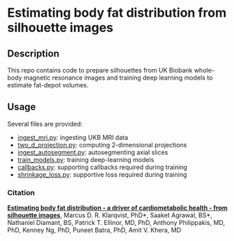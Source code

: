 # Estimating body fat distribution from silhouette images

## Description

This repo contains code to prepare silhouettes from UK Biobank whole-body magnetic resonance images and training deep learning models to estimate fat-depot volumes.

## Usage

Several files are provided:

* [ingest_mri.py](../../ml4h/applications/ingest/ingest_mri.py): ingesting UKB MRI data
* [two_d_projection.py](../../ml4h/applications/ingest/two_d_projection.py): computing 2-dimensional projections
* [ingest_autosegment.py](../../ml4h/applications/ingest/ingest_autosegment.py): autosegmenting axial slices
* [train_models.py](./train_models.py): training deep-learning models
* [callbacks.py](./callbacks.py): supporting callbacks required during training
* [shrinkage_loss.py](./shrinkage_loss.py): supportive loss required during training

### Citation

**[Estimating body fat distribution - a driver of cardiometabolic health - from silhouette images](https://www.medrxiv.org/content/10.1101/2022.01.14.22269328v2)**, Marcus D. R. Klarqvist, PhD*, Saaket Agrawal, BS*, Nathaniel Diamant, BS, Patrick T. Ellinor, MD, PhD, Anthony Philippakis, MD, PhD,  Kenney Ng, PhD, Puneet Batra, PhD, Amit V. Khera, MD
